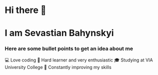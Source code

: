 # Hi there 👋
# I am Sevastian Bahynskyi

### Here are some bullet points to get an idea about me

💻 Love coding
💪 Hard learner and very enthusiastic
🎓 Studying at VIA University College
🌳 Constantly improving my skills
<!--
**Sevastian-Bahynskyi/Sevastian-Bahynskyi** is a ✨ _special_ ✨ repository because its `README.md` (this file) appears on your GitHub profile.

Here are some ideas to get you started:

- 🔭 I’m currently working on ...
- 🌱 I’m currently learning ...
- 👯 I’m looking to collaborate on ...
- 🤔 I’m looking for help with ...
- 💬 Ask me about ...
- 📫 How to reach me: ...
- 😄 Pronouns: ...
- ⚡ Fun fact: ...
-->
